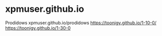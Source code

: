 # xpmuser.github.io
Prodidows
xpmuser.github.io/prodidows
https://toonigy.github.io/1-10-0/ 
https://toonigy.github.io/1-30-0
